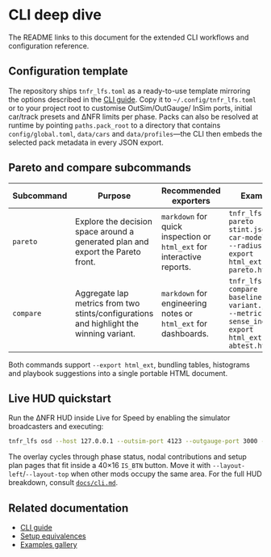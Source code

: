 # CLI deep dive

The README links to this document for the extended CLI workflows and
configuration reference.

## Configuration template

The repository ships `tnfr_lfs.toml` as a ready-to-use template mirroring the
options described in the [CLI guide](cli.md). Copy it to
`~/.config/tnfr_lfs.toml` or to your project root to customise OutSim/OutGauge/
InSim ports, initial car/track presets and ΔNFR limits per phase. Packs can also
be resolved at runtime by pointing `paths.pack_root` to a directory that contains
`config/global.toml`, `data/cars` and `data/profiles`—the CLI then embeds the
selected pack metadata in every JSON export.

## Pareto and compare subcommands

| Subcommand | Purpose | Recommended exporters | Example |
| --- | --- | --- | --- |
| `pareto` | Explore the decision space around a generated plan and export the Pareto front. | `markdown` for quick inspection or `html_ext` for interactive reports. | `tnfr_lfs pareto stint.jsonl --car-model FZR --radius 2 --export html_ext > pareto.html` |
| `compare` | Aggregate lap metrics from two stints/configurations and highlight the winning variant. | `markdown` for engineering notes or `html_ext` for dashboards. | `tnfr_lfs compare baseline.jsonl variant.jsonl --metric sense_index --export html_ext > abtest.html` |

Both commands support `--export html_ext`, bundling tables, histograms and
playbook suggestions into a single portable HTML document.

## Live HUD quickstart

Run the ΔNFR HUD inside Live for Speed by enabling the simulator broadcasters
and executing:

```bash
tnfr_lfs osd --host 127.0.0.1 --outsim-port 4123 --outgauge-port 3000 --insim-port 29999
```

The overlay cycles through phase status, nodal contributions and setup plan
pages that fit inside a 40×16 `IS_BTN` button. Move it with
`--layout-left`/`--layout-top` when other mods occupy the same area. For the full
HUD breakdown, consult [`docs/cli.md`](cli.md).

## Related documentation

* [CLI guide](cli.md)
* [Setup equivalences](setup_equivalences.md)
* [Examples gallery](examples.md)
